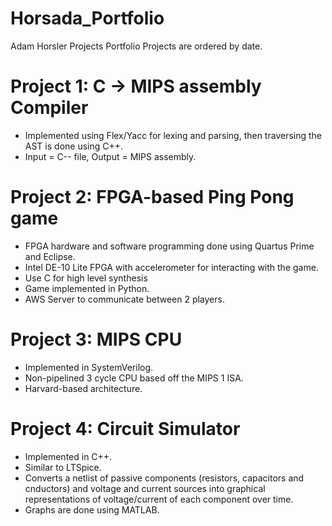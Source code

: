 # Horsada_Portfolio
Adam Horsler Projects Portfolio 
Projects are ordered by date.

# Project 1: C -> MIPS assembly Compiler
- Implemented using Flex/Yacc for lexing and parsing, then traversing the AST is done using C++.
- Input = C-- file, Output = MIPS assembly.

# Project 2: FPGA-based Ping Pong game
- FPGA hardware and software programming done using Quartus Prime and Eclipse.
- Intel DE-10 Lite FPGA with accelerometer for interacting with the game.
- Use C for high level synthesis
- Game implemented in Python.
- AWS Server to communicate between 2 players.

# Project 3: MIPS CPU 
- Implemented in SystemVerilog.
- Non-pipelined 3 cycle CPU based off the MIPS 1 ISA.
- Harvard-based architecture.

# Project 4: Circuit Simulator
- Implemented in C++.
- Similar to LTSpice.
- Converts a netlist of passive components (resistors, capacitors and cnductors) and 
voltage and current sources into graphical representations of voltage/current of each
component over time. 
- Graphs are done using MATLAB.
